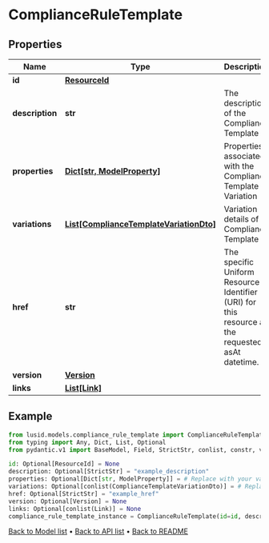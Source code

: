 # ComplianceRuleTemplate

## Properties
Name | Type | Description | Notes
------------ | ------------- | ------------- | -------------
**id** | [**ResourceId**](ResourceId.md) |  | [optional] 
**description** | **str** | The description of the Compliance Template | [optional] 
**properties** | [**Dict[str, ModelProperty]**](ModelProperty.md) | Properties associated with the Compliance Template Variation | [optional] 
**variations** | [**List[ComplianceTemplateVariationDto]**](ComplianceTemplateVariationDto.md) | Variation details of a Compliance Template | [optional] 
**href** | **str** | The specific Uniform Resource Identifier (URI) for this resource at the requested asAt datetime. | [optional] 
**version** | [**Version**](Version.md) |  | [optional] 
**links** | [**List[Link]**](Link.md) |  | [optional] 
## Example

```python
from lusid.models.compliance_rule_template import ComplianceRuleTemplate
from typing import Any, Dict, List, Optional
from pydantic.v1 import BaseModel, Field, StrictStr, conlist, constr, validator

id: Optional[ResourceId] = None
description: Optional[StrictStr] = "example_description"
properties: Optional[Dict[str, ModelProperty]] = # Replace with your value
variations: Optional[conlist(ComplianceTemplateVariationDto)] = # Replace with your value
href: Optional[StrictStr] = "example_href"
version: Optional[Version] = None
links: Optional[conlist(Link)] = None
compliance_rule_template_instance = ComplianceRuleTemplate(id=id, description=description, properties=properties, variations=variations, href=href, version=version, links=links)

```

[Back to Model list](../README.md#documentation-for-models) &#8226; [Back to API list](../README.md#documentation-for-api-endpoints) &#8226; [Back to README](../README.md)

